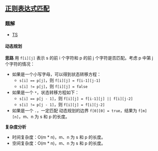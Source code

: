 ## [正则表达式匹配](https://leetcode.cn/problems/regular-expression-matching/)
### 题解
+ [TS](../../ts/128/10.ts)

#### 动态规划
**思路**
用 `f[i][j]` 表示 s 的前 i 个字符和 p 的前 j 个字符是否匹配。考虑 p 中第 j 个字符的情况：
+ 如果是一个小写字母，可以得到状态转移方程：
  - `s[i] == p[j]`，则 `f[i][j] = f[i-1][j-1]`
  - `s[i] != p[j]`，则 `f[i][j] = false`
+ 如果是一个 `*`，状态转移方程如下：
  - `s[i] == p[j - 1]`，则 `f[i][j] = f[i-1][j] || f[i][j-2]`
  - `s[i] != p[j - 1]`，则 `f[i][j] = f[i][j-2]`
+ 如果是一个 `.`，一定匹配
动态规划的边界 `f[0][0] = true`，结果为 `f[m][n]`，m、n 为 s 和 p 的长度。

**复杂度分析**
+ 时间复杂度：O(m * n)，m、n 为 s 和 p 的长度。
+ 空间复杂度：O(m * n)，m、n 为 s 和 p 的长度。